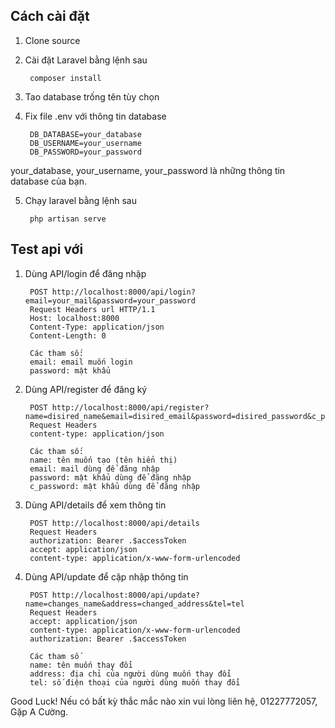 ## Cách cài đặt

1. Clone source

2. Cài đặt Laravel bằng lệnh sau

        composer install

3. Tao database trống tên tùy chọn

4. Fix file .env với thông tin database

        DB_DATABASE=your_database
        DB_USERNAME=your_username
        DB_PASSWORD=your_password

your_database, your_username, your_password là những thông tin database của bạn.

5. Chạy laravel bằng lệnh sau 

        php artisan serve

## Test api với 

1. Dùng API/login để đăng nhập

        POST http://localhost:8000/api/login?email=your_mail&password=your_password 
        Request Headers url HTTP/1.1
        Host: localhost:8000
        Content-Type: application/json
        Content-Length: 0

        Các tham số: 
        email: email muốn login
        password: mật khẩu

2. Dùng API/register để đăng ký

        POST http://localhost:8000/api/register?name=disired_name&email=disired_email&password=disired_password&c_password=disired_password
        Request Headers
        content-type: application/json

        Các tham số: 
        name: tên muốn tạo (tên hiển thị)
        email: mail dùng để đăng nhập
        password: mật khẩu dùng để đăng nhập
        c_password: mật khẩu dùng để đăng nhập

3. Dùng API/details để xem thông tin

        POST http://localhost:8000/api/details
        Request Headers
        authorization: Bearer .$accessToken 
        accept: application/json
        content-type: application/x-www-form-urlencoded

4. Dùng API/update để cập nhập thông tin

        POST http://localhost:8000/api/update?name=changes_name&address=changed_address&tel=tel 
        Request Headers
        accept: application/json
        content-type: application/x-www-form-urlencoded
        authorization: Bearer .$accessToken 

        Các tham số 
        name: tên muốn thay đổi
        address: địa chỉ của người dùng muốn thay đổi
        tel: số điện thoại của người dùng muốn thay đổi

Good Luck! 
Nếu có bất kỳ thắc mắc nào xin vui lòng liên hệ, 01227772057, Gặp A Cường.
